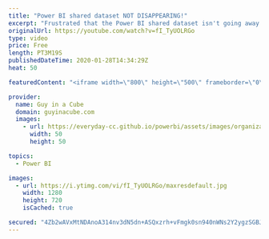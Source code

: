 ```yaml
---
title: "Power BI shared dataset NOT DISAPPEARING!"
excerpt: "Frustrated that the Power BI shared dataset isn't going away after deleting the report built on it? Patrick looks at what is going on.   *******************  Want to take your Power BI skills to the next level? We have training courses available to help you with your journey.  Guy in a Cube courses:"
originalUrl: https://youtube.com/watch?v=fI_TyUOLRGo
type: video
price: Free
length: PT3M19S
publishedDateTime: 2020-01-28T14:34:29Z
heat: 50

featuredContent: "<iframe width=\"800\" height=\"500\" frameborder=\"0\" src=\"https://www.youtube.com/embed/fI_TyUOLRGo\" allow=\"accelerometer; autoplay; encrypted-media; gyroscope; picture-in-picture\" allowfullscreen></iframe>"

provider:
  name: Guy in a Cube
  domain: guyinacube.com
  images:
    - url: https://everyday-cc.github.io/powerbi/assets/images/organizations/guyinacube.com-50x50.jpg
      width: 50
      height: 50

topics:
  - Power BI

images:
  - url: https://i.ytimg.com/vi/fI_TyUOLRGo/maxresdefault.jpg
    width: 1280
    height: 720
    isCached: true

secured: "4Zb2wAVxMtNDAnoA314nv3dN5dn+ASQxzrh+vFmgk0sn940nWNs2Y2ygzSGBJyintTCvo4EGRYWQdXO2IKK6nhb7vkSWUsrR6ZiEG0o9/uAz8IYUAG6JsU7fBYOpXyujEOJ0eWZyO83JHDL87uB/PSHtCjMQIFSs1UkWxpJN5JaMlzL7hLtcahpaittd94ycOsAFCYtcnnzMU6lTGiKAn/uM1Jd+54XjU0dVNouC8FkWVxjtlpx4xuI4dD2XBs2XH23895PnrCiXIKfVTcX0CTqrxA4KPXpy6KUwO8tBX//H/P9UILDVl1qIfly/yU3bVdeHmftxF/hhcqfReCpvd2S1s59RNoWJNpkOoS6OsXpV4/mePcHQ8UrJOdFGiWB2GKwLBl+OQmMPA5RUsyNIPHQ1JV+JiNKv6/eMJChEcTI=;/lyoxhVFGD82ctUj6tVhKQ=="
---
```


